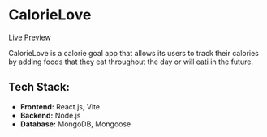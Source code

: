 # CalorieLove

[Live Preview](https://cardio-app-zqxv.vercel.app/)

CalorieLove is a calorie goal app that allows its users to track their calories by adding foods that they eat throughout the day or will eati in the future.

## Tech Stack:

- **Frontend:** React.js, Vite
- **Backend:** Node.js
- **Database:** MongoDB, Mongoose
